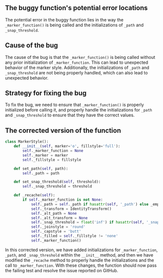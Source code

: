 ## The buggy function's potential error locations
The potential error in the buggy function lies in the way the `_marker_function()` is being called and the initializations of `_path` and `_snap_threshold`.

## Cause of the bug
The cause of the bug is that the `_marker_function()` is being called without any prior initialization of `_marker_function`. This can lead to unexpected behavior of the marker style. Additionally, the initializations of `_path` and `_snap_threshold` are not being properly handled, which can also lead to unexpected behavior.

## Strategy for fixing the bug
To fix the bug, we need to ensure that `_marker_function()` is properly initialized before calling it, and properly handle the initializations for `_path` and `_snap_threshold` to ensure that they have the correct values.

## The corrected version of the function
```python
class MarkerStyle():
    def __init__(self, marker='o', fillstyle='full'):
        self._marker_function = None
        self._marker = marker
        self._fillstyle = fillstyle

    def set_path(self, path):
        self._path = path

    def set_snap_threshold(self, threshold):
        self._snap_threshold = threshold

    def _recache(self):
        if self._marker_function is not None:
            self._path = self._path if hasattr(self, '_path') else _empty_path
            self._transform = IdentityTransform()
            self._alt_path = None
            self._alt_transform = None
            self._snap_threshold = float('inf') if hasattr(self, '_snap_threshold') else None
            self._joinstyle = 'round'
            self._capstyle = 'butt'
            self._filled = self._fillstyle != 'none'
            self._marker_function()
```

In this corrected version, we have added initializations for `_marker_function`, `_path`, and `_snap_threshold` within the `__init__` method, and then we have modified the `_recache` method to properly handle the initializations and the call to `_marker_function`. With these changes, the function should now pass the failing test and resolve the issue reported on GitHub.